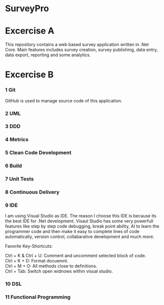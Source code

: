 # SurveyPro

# Excercise A
This repository contains a web based survey application written in .Net Core. Main features includes survey creation, survey publishing, data entry, data export, reporting and some analytics.

# Excercise B
### 1 Git
GitHub is used to manage source code of this application.

### 2 UML

### 3 DDD

### 4 Metrics

### 5 Clean Code Development

### 6 Build

### 7 Unit Tests

### 8 Continuous Delivery

### 9 IDE
I am using Visual Studio as IDE. The reason I choose this IDE is because its the best IDE for .Net development. Visaul Studio has some very powerfull features like step by step code debugging, break point ability, AI to learn the programmer code and then make it easy to complete lines of code automatically, version control, collabarative development and much more. 

Favorite Key-Shortcuts:

Ctrl + K & Ctrl + U: Comment and uncomment selected block of code.<br>
Ctrl + K + D: Format docuemnt.<br>
Ctrl + M + O: All methods close to definitions.<br>
Ctrl + Tab: Switch open widnows within visual studio.

### 10 DSL

### 11 Functional Programming
